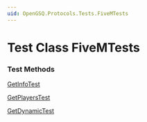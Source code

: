 ```yaml
---
uid: OpenGSQ.Protocols.Tests.FiveMTests
---
```


# Test Class FiveMTests

### Test Methods

<a href="/tests/OpenGSQ.Protocols.Tests/FiveMTests/GetInfoTest.html">GetInfoTest</a>

<a href="/tests/OpenGSQ.Protocols.Tests/FiveMTests/GetPlayersTest.html">GetPlayersTest</a>

<a href="/tests/OpenGSQ.Protocols.Tests/FiveMTests/GetDynamicTest.html">GetDynamicTest</a>


